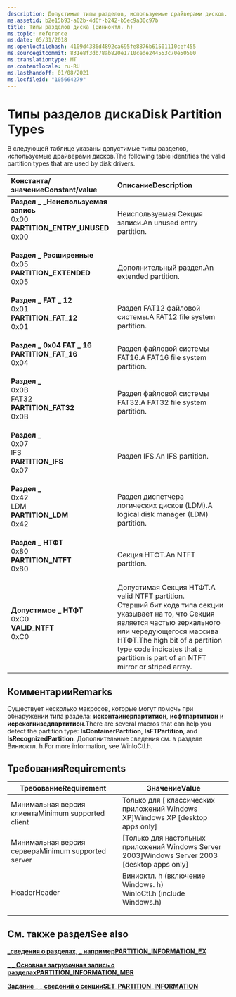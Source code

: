 ```yaml
---
description: Допустимые типы разделов, используемые драйверами дисков.
ms.assetid: b2e15b93-a02b-4d6f-b242-b5ec9a30c97b
title: Типы разделов диска (Виниоктл. h)
ms.topic: reference
ms.date: 05/31/2018
ms.openlocfilehash: 4109d4386d4892ca695fe8876b61501110cef455
ms.sourcegitcommit: 831e8f3db78ab820e1710cede244553c70e50500
ms.translationtype: MT
ms.contentlocale: ru-RU
ms.lasthandoff: 01/08/2021
ms.locfileid: "105664279"
---
```

# <a name="disk-partition-types"></a><span data-ttu-id="88e77-103">Типы разделов диска</span><span class="sxs-lookup"><span data-stu-id="88e77-103">Disk Partition Types</span></span>

<span data-ttu-id="88e77-104">В следующей таблице указаны допустимые типы разделов, используемые драйверами дисков.</span><span class="sxs-lookup"><span data-stu-id="88e77-104">The following table identifies the valid partition types that are used by disk drivers.</span></span>



| <span data-ttu-id="88e77-105">Константа/значение</span><span class="sxs-lookup"><span data-stu-id="88e77-105">Constant/value</span></span>                                                                                                                                                                                                                                      | <span data-ttu-id="88e77-106">Описание</span><span class="sxs-lookup"><span data-stu-id="88e77-106">Description</span></span>                                                                                                                                                |
|:----------------------------------------------------------------------------------------------------------------------------------------------------------------------------------------------------------------------------------------------------|:-----------------------------------------------------------------------------------------------------------------------------------------------------------|
| <span id="PARTITION_ENTRY_UNUSED"></span><span id="partition_entry_unused"></span><dl> <span data-ttu-id="88e77-107"><dt>**Раздел \_ \_Неиспользуемая запись**</dt> <dt>0x00</dt></span><span class="sxs-lookup"><span data-stu-id="88e77-107"><dt>**PARTITION\_ENTRY\_UNUSED**</dt> <dt>0x00</dt></span></span> </dl> | <span data-ttu-id="88e77-108">Неиспользуемая Секция записи.</span><span class="sxs-lookup"><span data-stu-id="88e77-108">An unused entry partition.</span></span><br/>                                                                                                                      |
| <span id="PARTITION_EXTENDED"></span><span id="partition_extended"></span><dl> <span data-ttu-id="88e77-109"><dt>**Раздел \_ Расширенные**</dt> <dt>0x05</dt></span><span class="sxs-lookup"><span data-stu-id="88e77-109"><dt>**PARTITION\_EXTENDED**</dt> <dt>0x05</dt></span></span> </dl>              | <span data-ttu-id="88e77-110">Дополнительный раздел.</span><span class="sxs-lookup"><span data-stu-id="88e77-110">An extended partition.</span></span><br/>                                                                                                                          |
| <span id="PARTITION_FAT_12"></span><span id="partition_fat_12"></span><dl> <span data-ttu-id="88e77-111"><dt>**Раздел \_ FAT \_ 12**</dt> <dt>0x01</dt></span><span class="sxs-lookup"><span data-stu-id="88e77-111"><dt>**PARTITION\_FAT\_12**</dt> <dt>0x01</dt></span></span> </dl>                   | <span data-ttu-id="88e77-112">Раздел FAT12 файловой системы.</span><span class="sxs-lookup"><span data-stu-id="88e77-112">A FAT12 file system partition.</span></span><br/>                                                                                                                  |
| <span id="PARTITION_FAT_16"></span><span id="partition_fat_16"></span><dl> <span data-ttu-id="88e77-113"><dt>**Раздел \_ 0x04 FAT \_ 16**</dt> <dt></dt></span><span class="sxs-lookup"><span data-stu-id="88e77-113"><dt>**PARTITION\_FAT\_16**</dt> <dt>0x04</dt></span></span> </dl>                   | <span data-ttu-id="88e77-114">Раздел файловой системы FAT16.</span><span class="sxs-lookup"><span data-stu-id="88e77-114">A FAT16 file system partition.</span></span><br/>                                                                                                                  |
| <span id="PARTITION_FAT32"></span><span id="partition_fat32"></span><dl> <span data-ttu-id="88e77-115"><dt>**Раздел \_**</dt> <dt>0x0B</dt> FAT32</span><span class="sxs-lookup"><span data-stu-id="88e77-115"><dt>**PARTITION\_FAT32**</dt> <dt>0x0B</dt></span></span> </dl>                       | <span data-ttu-id="88e77-116">Раздел файловой системы FAT32.</span><span class="sxs-lookup"><span data-stu-id="88e77-116">A FAT32 file system partition.</span></span><br/>                                                                                                                  |
| <span id="PARTITION_IFS"></span><span id="partition_ifs"></span><dl> <span data-ttu-id="88e77-117"><dt>**Раздел \_**</dt> <dt>0x07</dt> IFS</span><span class="sxs-lookup"><span data-stu-id="88e77-117"><dt>**PARTITION\_IFS**</dt> <dt>0x07</dt></span></span> </dl>                             | <span data-ttu-id="88e77-118">Раздел IFS.</span><span class="sxs-lookup"><span data-stu-id="88e77-118">An IFS partition.</span></span><br/>                                                                                                                               |
| <span id="PARTITION_LDM"></span><span id="partition_ldm"></span><dl> <span data-ttu-id="88e77-119"><dt>**Раздел \_**</dt> <dt>0x42</dt> LDM</span><span class="sxs-lookup"><span data-stu-id="88e77-119"><dt>**PARTITION\_LDM**</dt> <dt>0x42</dt></span></span> </dl>                             | <span data-ttu-id="88e77-120">Раздел диспетчера логических дисков (LDM).</span><span class="sxs-lookup"><span data-stu-id="88e77-120">A logical disk manager (LDM) partition.</span></span><br/>                                                                                                         |
| <span id="PARTITION_NTFT"></span><span id="partition_ntft"></span><dl> <span data-ttu-id="88e77-121"><dt>**Раздел \_ НТФТ**</dt> <dt>0x80</dt></span><span class="sxs-lookup"><span data-stu-id="88e77-121"><dt>**PARTITION\_NTFT**</dt> <dt>0x80</dt></span></span> </dl>                          | <span data-ttu-id="88e77-122">Секция НТФТ.</span><span class="sxs-lookup"><span data-stu-id="88e77-122">An NTFT partition.</span></span><br/>                                                                                                                              |
| <span id="VALID_NTFT"></span><span id="valid_ntft"></span><dl> <span data-ttu-id="88e77-123"><dt>**Допустимое \_ НТФТ**</dt> <dt>0xC0</dt></span><span class="sxs-lookup"><span data-stu-id="88e77-123"><dt>**VALID\_NTFT**</dt> <dt>0xC0</dt></span></span> </dl>                                      | <span data-ttu-id="88e77-124">Допустимая Секция НТФТ.</span><span class="sxs-lookup"><span data-stu-id="88e77-124">A valid NTFT partition.</span></span><br/> <span data-ttu-id="88e77-125">Старший бит кода типа секции указывает на то, что Секция является частью зеркального или чередующегося массива НТФТ.</span><span class="sxs-lookup"><span data-stu-id="88e77-125">The high bit of a partition type code indicates that a partition is part of an NTFT mirror or striped array.</span></span><br/> |



## <a name="remarks"></a><span data-ttu-id="88e77-126">Комментарии</span><span class="sxs-lookup"><span data-stu-id="88e77-126">Remarks</span></span>

<span data-ttu-id="88e77-127">Существует несколько макросов, которые могут помочь при обнаружении типа раздела: **исконтаинерпартитион**, **исфтпартитион** и **исрекогнизедпартитион**.</span><span class="sxs-lookup"><span data-stu-id="88e77-127">There are several macros that can help you detect the partition type: **IsContainerPartition**, **IsFTPartition**, and **IsRecognizedPartition**.</span></span> <span data-ttu-id="88e77-128">Дополнительные сведения см. в разделе Виниоктл. h.</span><span class="sxs-lookup"><span data-stu-id="88e77-128">For more information, see WinIoCtl.h.</span></span>

## <a name="requirements"></a><span data-ttu-id="88e77-129">Требования</span><span class="sxs-lookup"><span data-stu-id="88e77-129">Requirements</span></span>



| <span data-ttu-id="88e77-130">Требование</span><span class="sxs-lookup"><span data-stu-id="88e77-130">Requirement</span></span> | <span data-ttu-id="88e77-131">Значение</span><span class="sxs-lookup"><span data-stu-id="88e77-131">Value</span></span> |
|-------------------------------------|-----------------------------------------------------------------------------------------------------------|
| <span data-ttu-id="88e77-132">Минимальная версия клиента</span><span class="sxs-lookup"><span data-stu-id="88e77-132">Minimum supported client</span></span><br/> | <span data-ttu-id="88e77-133">Только для \[ классических приложений Windows XP\]</span><span class="sxs-lookup"><span data-stu-id="88e77-133">Windows XP \[desktop apps only\]</span></span><br/>                                                               |
| <span data-ttu-id="88e77-134">Минимальная версия сервера</span><span class="sxs-lookup"><span data-stu-id="88e77-134">Minimum supported server</span></span><br/> | <span data-ttu-id="88e77-135">\[Только для настольных приложений Windows Server 2003\]</span><span class="sxs-lookup"><span data-stu-id="88e77-135">Windows Server 2003 \[desktop apps only\]</span></span><br/>                                                      |
| <span data-ttu-id="88e77-136">Header</span><span class="sxs-lookup"><span data-stu-id="88e77-136">Header</span></span><br/>                   | <dl> <span data-ttu-id="88e77-137"><dt>Виниоктл. h (включение Windows. h)</dt></span><span class="sxs-lookup"><span data-stu-id="88e77-137"><dt>WinIoCtl.h (include Windows.h)</dt></span></span> </dl> |



## <a name="see-also"></a><span data-ttu-id="88e77-138">См. также раздел</span><span class="sxs-lookup"><span data-stu-id="88e77-138">See also</span></span>

<dl> <dt>

[<span data-ttu-id="88e77-139">**\_сведения о разделах, \_ например**</span><span class="sxs-lookup"><span data-stu-id="88e77-139">**PARTITION\_INFORMATION\_EX**</span></span>](/windows/desktop/api/WinIoCtl/ns-winioctl-partition_information_ex)
</dt> <dt>

[<span data-ttu-id="88e77-140">**\_ \_ Основная загрузочная запись о разделах**</span><span class="sxs-lookup"><span data-stu-id="88e77-140">**PARTITION\_INFORMATION\_MBR**</span></span>](/windows/desktop/api/WinIoCtl/ns-winioctl-partition_information_mbr)
</dt> <dt>

[<span data-ttu-id="88e77-141">**Задание \_ \_ сведений о секции**</span><span class="sxs-lookup"><span data-stu-id="88e77-141">**SET\_PARTITION\_INFORMATION**</span></span>](/windows/desktop/api/WinIoCtl/ns-winioctl-set_partition_information)
</dt> </dl>

 

 




